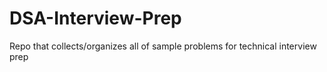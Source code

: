 # DSA-Interview-Prep
Repo that collects/organizes all of sample problems for technical interview prep

